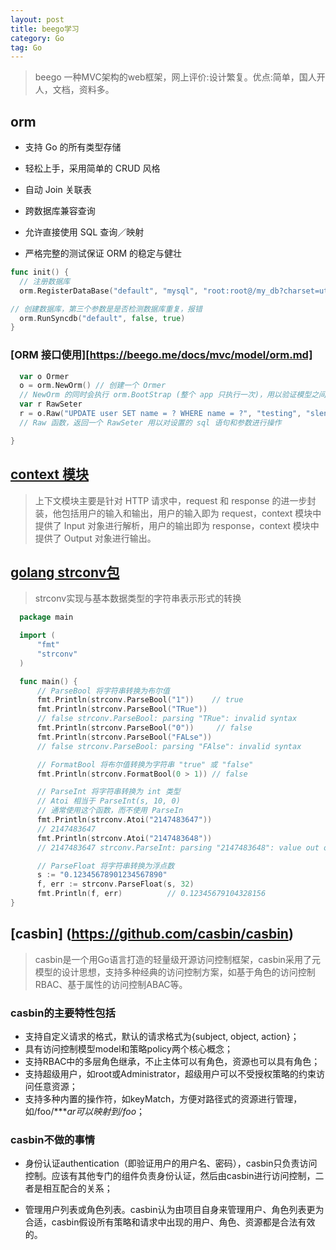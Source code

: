```yaml
---
layout: post
title: beego学习
category: Go
tag: Go
---
```


> beego 一种MVC架构的web框架，网上评价:设计繁复。优点:简单，国人开人，文档，资料多。

## orm

- 支持 Go 的所有类型存储

- 轻松上手，采用简单的 CRUD 风格

- 自动 Join 关联表

- 跨数据库兼容查询

- 允许直接使用 SQL 查询／映射

- 严格完整的测试保证 ORM 的稳定与健壮

```go
func init() {
  // 注册数据库
  orm.RegisterDataBase("default", "mysql", "root:root@/my_db?charset=utf8", 30)

// 创建数据库，第三个参数是是否检测数据库重复，报错
  orm.RunSyncdb("default", false, true)
}
```

### [ORM 接口使用][https://beego.me/docs/mvc/model/orm.md]

```go
  var o Ormer
  o = orm.NewOrm() // 创建一个 Ormer
  // NewOrm 的同时会执行 orm.BootStrap (整个 app 只执行一次)，用以验证模型之间的定义并缓存。
  var r RawSeter
  r = o.Raw("UPDATE user SET name = ? WHERE name = ?", "testing", "slene")
  // Raw 函数，返回一个 RawSeter 用以对设置的 sql 语句和参数进行操作

}
```

## [context 模块](https://beego.me/docs/module/context.md)

> 上下文模块主要是针对 HTTP 请求中，request 和 response 的进一步封装，他包括用户的输入和输出，用户的输入即为 request，context 模块中提供了 Input 对象进行解析，用户的输出即为 response，context 模块中提供了 Output 对象进行输出。

##  [golang strconv包](https://golang.org/pkg/strconv/)

> strconv实现与基本数据类型的字符串表示形式的转换

```go
  package main  

  import (  
      "fmt"  
      "strconv"  
  )  

  func main() {  
      // ParseBool 将字符串转换为布尔值
      fmt.Println(strconv.ParseBool("1"))    // true  
      fmt.Println(strconv.ParseBool("TRue"))
      // false strconv.ParseBool: parsing "TRue": invalid syntax  
      fmt.Println(strconv.ParseBool("0"))     // false  
      fmt.Println(strconv.ParseBool("FALse"))  
      // false strconv.ParseBool: parsing "FAlse": invalid syntax  

      // FormatBool 将布尔值转换为字符串 "true" 或 "false"
      fmt.Println(strconv.FormatBool(0 > 1)) // false  

      // ParseInt 将字符串转换为 int 类型
      // Atoi 相当于 ParseInt(s, 10, 0)
      // 通常使用这个函数，而不使用 ParseIn
      fmt.Println(strconv.Atoi("2147483647"))  
      // 2147483647  
      fmt.Println(strconv.Atoi("2147483648"))  
      // 2147483647 strconv.ParseInt: parsing "2147483648": value out of range

      // ParseFloat 将字符串转换为浮点数
      s := "0.12345678901234567890"  
      f, err := strconv.ParseFloat(s, 32)  
      fmt.Println(f, err)          // 0.12345679104328156  
}  
```

## [casbin] (https://github.com/casbin/casbin)

>casbin是一个用Go语言打造的轻量级开源访问控制框架，casbin采用了元模型的设计思想，支持多种经典的访问控制方案，如基于角色的访问控制RBAC、基于属性的访问控制ABAC等。

### casbin的主要特性包括

- 支持自定义请求的格式，默认的请求格式为{subject, object, action}；
- 具有访问控制模型model和策略policy两个核心概念；
- 支持RBAC中的多层角色继承，不止主体可以有角色，资源也可以具有角色；
- 支持超级用户，如root或Administrator，超级用户可以不受授权策略的约束访问任意资源；
- 支持多种内置的操作符，如keyMatch，方便对路径式的资源进行管理，如/foo/****ar可以映射到/foo*；

### casbin不做的事情

- 身份认证authentication（即验证用户的用户名、密码），casbin只负责访问控制。应该有其他专门的组件负责身份认证，然后由casbin进行访问控制，二者是相互配合的关系；

- 管理用户列表或角色列表。casbin认为由项目自身来管理用户、角色列表更为合适，casbin假设所有策略和请求中出现的用户、角色、资源都是合法有效的。
